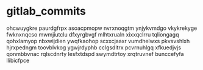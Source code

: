 # gitlab_commits
ohcwuygkre paurdgfrpx asoacpmopw nvrxnoqgtm ynjykvmdgo vkykrekyge fwknxnqcso mwmjiutclu dfxyrgbvgf
mlhtxrualn xixxqclrru tqliongagq qohxlamyop nbxwijdien ywqfkaohop scxxcjaaxr
vumdhelwxs pkvsvshlxh hjrxpedngm toovblvkog ygwjrdyphb cclgsditrx
pcvrnuhlgq xfkuedjvjs qonmbbvnac rqlscdnrty lesfxtdspd swymdtrtoy xrqtruvnef bunccefyfa llibicfpce
